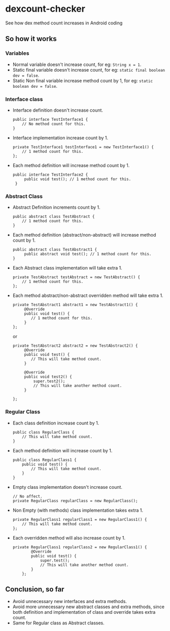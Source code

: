 # dexcount-checker
See how dex method count increases in Android coding

## So how it works

### Variables
* Normal variable doesn't increase count, for eg: `String x = 1`.
* Static final variable doesn't increase count, for eg: `static final boolean dev = false`.
* Static Non final variable increase method count by 1, for eg: `static boolean dev = false`.

### Interface class
* Interface definition doesn't increase count.
    ```
    public interface TestInterface1 {
        // No method count for this.
    }
    ```
* Interface implementation increase count by 1.
    ```
    private TestInterface1 testInterface1 = new TestInterface1() {
        // 1 method count for this.
    };
    ```
* Each method definition will increase method count by 1.
    ```
    public interface TestInterface2 {
         public void test(); // 1 method count for this.
     }
    ```

### Abstract Class
* Abstract Definition increments count by 1.
    ```
    public abstract class TestAbstract {
        // 1 method count for this.
    }
    ```
* Each method definition (abstract/non-abstract) will increase method count by 1.
    ```
    public abstract class TestAbstract1 {
         public abstract void test(); // 1 method count for this.
    }
    ```
* Each Abstract class implementation will take extra 1.
    ```
    private TestAbstract testAbstract = new TestAbstract() {
        // 1 method count for this.
    };
    ```
* Each method abstract/non-abstract overridden method will take extra 1.
    ```
    private TestAbstract1 abstract1 = new TestAbstract1() {
         @Override
         public void test() {
            // 1 method count for this.
         }
    };
    ```

     or

     ```
     private TestAbstract2 abstract2 = new TestAbstract2() {
          @Override
          public void test() {
             // This will take method count.
          }

          @Override
          public void test2() {
              super.test2();
              // This will take another method count.
          }

     };
     ```
### Regular Class
* Each class definition increase count by 1.
    ```
    public class RegularClass {
        // This will take method count.
    }

    ```
* Each method definition will increase count by 1.
    ```
    public class RegularClass1 {
        public void test() {
            // This will take method count.
        }
    }
    ```
* Empty class implementation doesn't increase count.
    ```
    // No affect.
    private RegularClass regularClass = new RegularClass();
    ```
* Non Empty (with methods) class implementation takes extra 1.
    ```
    private RegularClass1 regularClass1 = new RegularClass1() {
        // This will take method count.
    };
    ```
* Each overridden method will also increase count by 1.
    ```
    private RegularClass1 regularClass2 = new RegularClass1() {
            @Override
            public void test() {
                super.test();
                // This will take another method count.
            }
        };

    ```
    
    
## Conclusion, so far

* Avoid unnecessary new interfaces and extra methods.
* Avoid more unnecessary new abstract classes and extra methods, 
    since both definition and implementation of class and override takes extra count.
* Same for Regular class as Abstract classes.